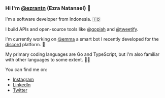 ### Hi I'm [@ezrantn](https://x.com/EzraNatanael6) (Ezra Natanael) 👋

I'm a software developer from Indonesia. 🇮🇩

I build APIs and open-source tools like [@gopiah](https://github.com/ezrantn/gopiah) and [@tweetify](https://github.com/ezrantn/tweetify).

I'm currently working on [@emma](https://github.com/ezrantn/emma) a smart bot I recently developed for the [discord](https://discord.com/) platform. 🤖

My primary coding languages are Go and TypeScript, but I'm also familiar with other languages to some extent. 👨‍💻

You can find me on:

- [Instagram](https://www.instagram.com/ezrantn10/)
- [LinkedIn](https://www.linkedin.com/in/ezrantn/)
- [Twitter](https://x.com/EzraNatanael6)
